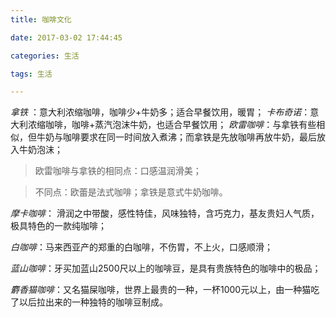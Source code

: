 ```yaml
---
title: 咖啡文化

date: 2017-03-02 17:44:45

categories: 生活

tags: 生活

---
```



*拿铁* ：意大利浓缩咖啡，咖啡少+牛奶多；适合早餐饮用，暖胃；
*卡布奇诺*：意大利浓缩咖啡，咖啡+蒸汽泡沫牛奶，也适合早餐饮用；
*欧雷咖啡*：与拿铁有些相似，但牛奶与咖啡要求在同一时间放入煮沸；而拿铁是先放咖啡再放牛奶，最后放入牛奶泡沫；
<!-- more -->

>欧雷咖啡与拿铁的相同点：口感温润滑美；

>不同点：欧蕾是法式咖啡；拿铁是意式牛奶咖啡。

*摩卡咖啡*： 滑润之中带酸，感性特佳，风味独特，含巧克力，基友贵妇人气质，极具特色的一款纯咖啡；

*白咖啡*：马来西亚产的郑重的白咖啡，不伤胃，不上火，口感顺滑；

*蓝山咖啡*：牙买加蓝山2500尺以上的咖啡豆，是具有贵族特色的咖啡中的极品；

*麝香猫咖啡*：又名猫屎咖啡，世界上最贵的一种，一杯1000元以上，由一种猫吃了以后拉出来的一种独特的咖啡豆制成。

